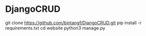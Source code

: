# DjangoCRUD

git clone https://github.com/bintangf/DjangoCRUD.git
pip install -r requirements.txt
cd website
python3 manage.py
